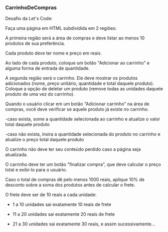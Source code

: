 ### CarrinhoDeCompras

Desafio da Let's Code:

Faça uma página em HTML subdividida em 2 regiões:

A primeira região será a área de compras e deve listar ao menos 10 produtos de sua preferência.

Cada produto deve ter nome e preço em reais.

Ao lado de cada produto, coloque um botão "Adicionar ao carrinho" e alguma forma de entrada de quantidade.

A segunda região será o carrinho. Ele deve mostrar os produtos adicionados (nome, preço unitário, quantidade e total daquele produto). Coloque a opção de deletar um produto (remove todas as unidades daquele produto de uma vez do carrinho).

Quando o usuário clicar em um botão "Adicionar carrinho" na área de compras, você deve verificar se aquele produto já existe no carrinho.

  -caso exista, some a quantidade selecionada ao carrinho e atualize o valor total daquele produto
  
  -caso não exista, insira a quantidade selecionada do produto no carrinho e atualize o preço total daquele produto

O carrinho não deve ter seu conteúdo perdido caso a página seja atualizada.

O carrinho deve ter um botão "finalizar compra", que deve calcular o preço total e exibi-lo para o usuário.

Caso o total de compras dê pelo menos 1000 reais, aplique 10% de desconto sobre a soma dos produtos antes de calcular o frete.

O frete deve ser de 10 reais a cada unidade:

 - 1 a 10 unidades sai exatamente 10 reais de frete

 - 11 a 20 unidades sai exatamente 20 reais de frete

 - 21 a 30 unidades sai exatamente 30 reais, e assim sucessivamente...
